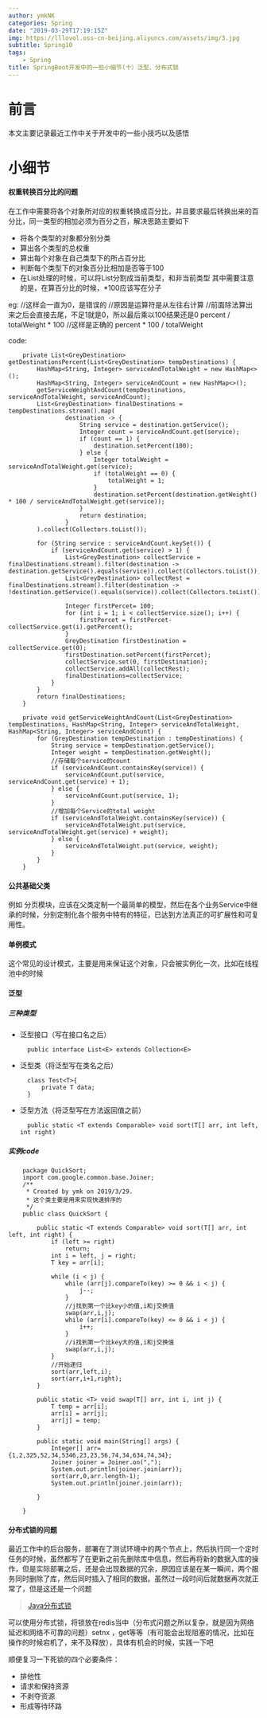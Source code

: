 ```yaml
---
author: ymkNK
categories: Spring
date: "2019-03-29T17:19:15Z"
img: https://lllovol.oss-cn-beijing.aliyuncs.com/assets/img/3.jpg
subtitle: Spring10
tags: 
    - Spring
title: SpringBoot开发中的一些小细节(十）泛型、分布式锁
---
```


# 前言
本文主要记录最近工作中关于开发中的一些小技巧以及感悟

# 小细节
#### 权重转换百分比的问题
在工作中需要将各个对象所对应的权重转换成百分比，并且要求最后转换出来的百分比，同一类型的相加必须为百分之百，解决思路主要如下
- 将各个类型的对象都分别分类
- 算出各个类型的总权重
- 算出每个对象在自己类型下的所占百分比
- 判断每个类型下的对象百分比相加是否等于100
- 在List处理的时候，可以将List分割成当前类型，和非当前类型
其中需要注意的是，在算百分比的时候，\*100应该写在分子  

eg:
		//这样会一直为0，是错误的
		//原因是运算符是从左往右计算
		//前面除法算出来之后会直接去尾，不足1就是0，所以最后乘以100结果还是0
		percent / totalWeight * 100
		//这样是正确的
		percent * 100 / totalWeight

code:

	    private List<GreyDestination> getDestinationsPercent(List<GreyDestination> tempDestinations) {
	        HashMap<String, Integer> serviceAndTotalWeight = new HashMap<>();
	        HashMap<String, Integer> serviceAndCount = new HashMap<>();
	        getServiceWeightAndCount(tempDestinations, serviceAndTotalWeight, serviceAndCount);
	        List<GreyDestination> finalDestinations = tempDestinations.stream().map(
	                destination -> {
	                    String service = destination.getService();
	                    Integer count = serviceAndCount.get(service);
	                    if (count == 1) {
	                        destination.setPercent(100);
	                    } else {
	                        Integer totalWeight = serviceAndTotalWeight.get(service);
	                        if (totalWeight == 0) {
	                            totalWeight = 1;
	                        }
	                        destination.setPercent(destination.getWeight() * 100 / serviceAndTotalWeight.get(service));
	                    }
	                    return destination;
	                }
	        ).collect(Collectors.toList());

	        for (String service : serviceAndCount.keySet()) {
	            if (serviceAndCount.get(service) > 1) {
	                List<GreyDestination> collectService = finalDestinations.stream().filter(destination -> destination.getService().equals(service)).collect(Collectors.toList());
	                List<GreyDestination> collectRest = finalDestinations.stream().filter(destination -> !destination.getService().equals(service)).collect(Collectors.toList());

	                Integer firstPercet= 100;
	                for (int i = 1; i < collectService.size(); i++) {
	                    firstPercet = firstPercet-collectService.get(i).getPercent();
	                }
	                GreyDestination firstDestination = collectService.get(0);
	                firstDestination.setPercent(firstPercet);
	                collectService.set(0, firstDestination);
	                collectService.addAll(collectRest);
	                finalDestinations=collectService;
	            }
	        }
	        return finalDestinations;
	    }

	    private void getServiceWeightAndCount(List<GreyDestination> tempDestinations, HashMap<String, Integer> serviceAndTotalWeight, HashMap<String, Integer> serviceAndCount) {
	        for (GreyDestination tempDestination : tempDestinations) {
	            String service = tempDestination.getService();
	            Integer weight = tempDestination.getWeight();
	            //存储每个service的count
	            if (serviceAndCount.containsKey(service)) {
	                serviceAndCount.put(service, serviceAndCount.get(service) + 1);
	            } else {
	                serviceAndCount.put(service, 1);
	            }
	            //增加每个Service的total weight
	            if (serviceAndTotalWeight.containsKey(service)) {
	                serviceAndTotalWeight.put(service, serviceAndTotalWeight.get(service) + weight);
	            } else {
	                serviceAndTotalWeight.put(service, weight);
	            }
	        }
	    }

#### 公共基础父类
例如 分页模块，应该在父类定制一个最简单的模型，然后在各个业务Service中继承的时候，分别定制化各个服务中特有的特征，已达到方法真正的可扩展性和可复用性。

#### 单例模式
这个常见的设计模式，主要是用来保证这个对象，只会被实例化一次，比如在线程池中的时候

#### 泛型
##### 三种类型
- 泛型接口（写在接口名之后）
		
		public interface List<E> extends Collection<E>

- 泛型类（将泛型写在类名之后）

		class Test<T>{ 
			private T data;
		}

- 泛型方法（将泛型写在方法返回值之前）

		public static <T extends Comparable> void sort(T[] arr, int left, int right)

##### 实例code

		package QuickSort;
		import com.google.common.base.Joiner;
		/**
		 * Created by ymk on 2019/3/29.
		 * 这个类主要是用来实现快速排序的
		 */
		public class QuickSort {

		    public static <T extends Comparable> void sort(T[] arr, int left, int right) {
		        if (left >= right)
		            return;
		        int i = left, j = right;
		        T key = arr[i];

		        while (i < j) {
		            while (arr[j].compareTo(key) >= 0 && i < j) {
		                j--;
		            }
		            //j找到第一个比key小的值,i和j交换值
		            swap(arr,i,j);
		            while (arr[i].compareTo(key) <= 0 && i < j) {
		                i++;
		            }
		            //i找到第一个比key大的值,i和j交换值
		            swap(arr,i,j);
		        }
		        //开始递归
		        sort(arr,left,i);
		        sort(arr,i+1,right);
		    }

		    public static <T> void swap(T[] arr, int i, int j) {
		        T temp = arr[i];
		        arr[i] = arr[j];
		        arr[j] = temp;
		    }

		    public static void main(String[] args) {
		        Integer[] arr={1,2,325,52,34,5346,23,23,56,74,34,634,74,34};
		        Joiner joiner = Joiner.on(",");
		        System.out.println(joiner.join(arr));
		        sort(arr,0,arr.length-1);
		        System.out.println(joiner.join(arr));

		    }

		}

#### 分布式锁的问题
最近工作中的后台服务，部署在了测试环境中的两个节点上，然后执行同一个定时任务的时候，虽然都写了在更新之前先删除库中信息，然后再将新的数据入库的操作，但是实际部署之后，还是会出现数据的冗余，原因应该是在某一瞬间，两个服务同时删除了库，然后同时插入了相同的数据。虽然过一段时间后就数据再次就正常了，但是这还是一个问题
>[Java分布式锁](https://www.cnblogs.com/seesun2012/p/9214653.html)

可以使用分布式锁，将锁放在redis当中（分布式问题之所以复杂，就是因为网络延迟和网络不可靠的问题）setnx ，get等等（有可能会出现阻塞的情况，比如在操作的时候宕机了，来不及释放），具体有机会的时候，实践一下吧  

顺便复习一下死锁的四个必要条件：
- 排他性
- 请求和保持资源
- 不剥夺资源
- 形成等待环路


